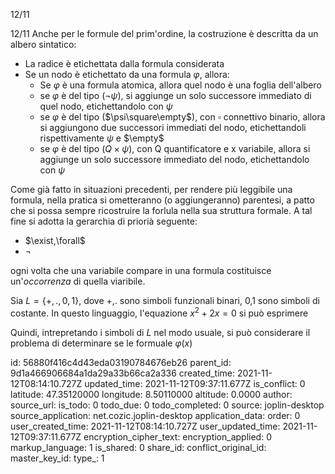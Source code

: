 12/11

12/11
Anche per le formule del prim'ordine, la costruzione è descritta da un albero sintatico:
- La radice è etichettata dalla formula considerata
- Se un nodo è etichettato da una formula $\varphi$, allora:
	- Se $\varphi$ è una formula atomica, allora quel nodo è una foglia dell'albero
	- se $\varphi$ è del tipo ($\lnot\psi$), si aggiunge un solo successore immediato di quel nodo, etichettandolo con $\psi$
	- se $\varphi$ è del tipo ($\psi\square\empty$), con $\square$ connettivo binario, allora si aggiungono due successori immediati del nodo, etichettandoli rispettivamente $\psi$ e $\empty$
	- se $\varphi$ è del tipo ($Q\times\psi$), con Q quantificatore e x variabile, allora si aggiunge un solo successore immediato del nodo, etichettandolo con $\psi$

Come già fatto in situazioni precedenti, per rendere più leggibile una formula, nella pratica si ometteranno (o aggiungeranno) parentesi, a patto che si possa sempre ricostruire la forlula nella sua struttura formale.
A tal fine si adotta la gerarchia di priorià seguente:
- $\exist,\forall$
- $\lnot$

ogni volta che una variabile compare in una formula costituisce un'*occorrenza* di quella viaribile.

Sia $L=\{+,.,0,1\}$, dove +,. sono simboli funzionali binari, 0,1 sono simboli di costante.
In questo linguaggio, l'equazione $x^2+2x=0$ si può esprimere

Quindi, intrepretando i simboli di $L$ nel modo usuale, si può considerare il problema di determinare se le formuale $\varphi(x)$



id: 56880f416c4d43eda03190784676eb26
parent_id: 9d1a466906684a1da29a33b66ca2a336
created_time: 2021-11-12T08:14:10.727Z
updated_time: 2021-11-12T09:37:11.677Z
is_conflict: 0
latitude: 47.35120000
longitude: 8.50110000
altitude: 0.0000
author: 
source_url: 
is_todo: 0
todo_due: 0
todo_completed: 0
source: joplin-desktop
source_application: net.cozic.joplin-desktop
application_data: 
order: 0
user_created_time: 2021-11-12T08:14:10.727Z
user_updated_time: 2021-11-12T09:37:11.677Z
encryption_cipher_text: 
encryption_applied: 0
markup_language: 1
is_shared: 0
share_id: 
conflict_original_id: 
master_key_id: 
type_: 1